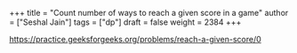 +++
title = "Count number of ways to reach a given score in a game"
author = ["Seshal Jain"]
tags = ["dp"]
draft = false
weight = 2384
+++

<https://practice.geeksforgeeks.org/problems/reach-a-given-score/0>
